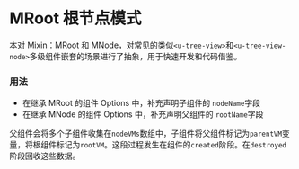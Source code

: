 # MRoot 根节点模式

本对 Mixin：MRoot 和 MNode，对常见的类似`<u-tree-view>`和`<u-tree-view-node>`多级组件嵌套的场景进行了抽象，用于快速开发和代码借鉴。

### 用法

- 在继承 MRoot 的组件 Options 中，补充声明子组件的 `nodeName`字段
- 在继承 MNode 的组件 Options 中，补充声明父组件的 `rootName`字段

父组件会将多个子组件收集在`nodeVMs`数组中，子组件将父组件标记为`parentVM`变量，将根组件标记为`rootVM`。这段过程发生在组件的`created`阶段。在`destroyed`阶段回收这些数据。

<u-h2-tabs router>
    <u-h2-tab title="基础示例" to="/components/m-root/examples"></u-h2-tab>
    <u-h2-tab hidden title="拓展应用" to="/components/m-root/advanced"></u-h2-tab>
    <u-h2-tab v-if="NODE_ENV === 'development'" title="测试用例" to="/components/m-root/cases"></u-h2-tab>
    <u-h2-tab title="API" to="/components/m-root/api"></u-h2-tab>
</u-h2-tabs>

<router-view></router-view>
